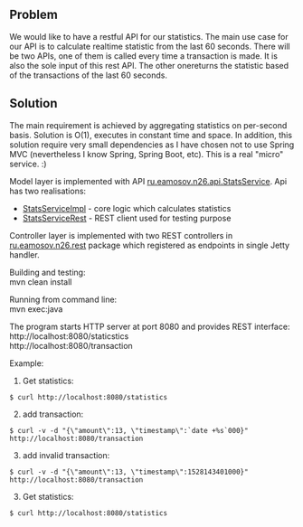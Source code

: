 Problem
-
We would like to have a restful API for our statistics. The main use case for our API is to calculate realtime statistic from the last 60 seconds. There will be two APIs, one of them is called every time a transaction is made. It is also the sole input of this rest API. The other onereturns the statistic based of the transactions of the last 60 seconds.

Solution
-
The main requirement is achieved by aggregating statistics on per-second basis. Solution is O(1), executes in constant time and space.
In addition, this solution require very small dependencies as I have chosen not to use Spring MVC (nevertheless I know Spring, Spring Boot, etc). This is a real "micro" service. :)
    
Model layer is implemented with API [ru.eamosov.n26.api.StatsService](docs/index.html). Api has two realisations:
   - [StatsServiceImpl](src/main/java/ru/eamosov/n26/impl/StatsServiceImpl.java) - core logic which calculates statistics
   - [StatsServiceRest](src/main/java/ru/eamosov/n26/impl/StatsServiceRest.java) - REST client used for testing purpose 

Controller layer is implemented with two REST controllers in [ru.eamosov.n26.rest](src/main/java/ru/eamosov/n26/rest) package which registered as endpoints in single Jetty handler.

Building and testing:   
mvn clean install

Running from command line:  
mvn exec:java  

The program starts HTTP server at port 8080 and provides REST interface:  
http://localhost:8080/staticstics  
http://localhost:8080/transaction  

Example:  
1) Get statistics:  
```
$ curl http://localhost:8080/statistics  
```
  
2) add transaction:  
```
$ curl -v -d "{\"amount\":13, \"timestamp\":`date +%s`000}" http://localhost:8080/transaction  
```  

3) add invalid transaction:  
```
$ curl -v -d "{\"amount\":13, \"timestamp\":1528143401000}" http://localhost:8080/transaction  
```  

3) Get statistics:  
```
$ curl http://localhost:8080/statistics  
```



